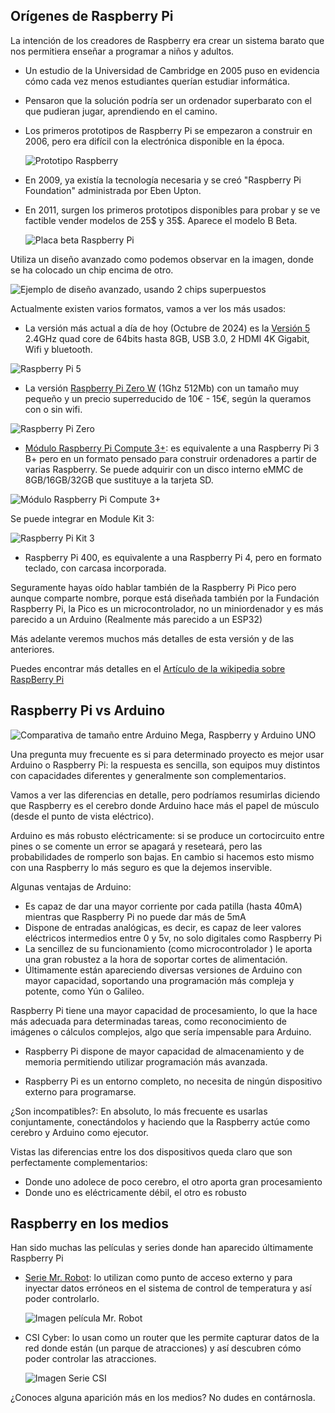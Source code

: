 ## Orígenes de Raspberry Pi

La intención de los creadores de Raspberry era crear un sistema barato que nos permitiera enseñar a programar a niños y adultos.

* Un estudio de la Universidad de Cambridge en 2005 puso en evidencia cómo cada vez menos estudiantes querían estudiar informática.

* Pensaron que la solución podría ser un ordenador superbarato con el que pudieran jugar, aprendiendo en el camino.

* Los primeros prototipos de Raspberry Pi se empezaron a construir en 2006, pero era difícil con la electrónica disponible en la época.

  ![Prototipo Raspberry](./images/prototipo-Raspi-reducida-40.png)

* En 2009, ya existía la tecnología necesaria y se creó "Raspberry Pi Foundation" administrada por Eben Upton.

* En 2011, surgen los primeros prototipos disponibles para probar y se ve factible vender modelos de 25$ y 35$. Aparece el modelo B Beta.

  ![Placa beta Raspberry Pi](./images/betaPi-sin-fondo-reducida-75.jpg)
  
  
Utiliza un diseño avanzado como podemos observar en la imagen, donde se ha colocado un chip encima de otro.

![Ejemplo de diseño avanzado, usando 2 chips superpuestos](./images/EncapsuladoCPU-RAM-reducida-40.jpg)

Actualmente existen varios formatos, vamos a ver los más usados:

* La versión más actual a día de hoy (Octubre de 2024) es la [Versión 5](https://www.raspberrypi.com/products/raspberry-pi-5/) 2.4GHz quad core de 64bits hasta 8GB, USB 3.0, 2 HDMI 4K Gigabit, Wifi y bluetooth.

![Raspberry Pi 5](./images/raspberry-pi-5-reducida-50.jpg)

* La versión [Raspberry Pi Zero W](https://www.raspberrypi.com/products/raspberry-pi-zero-2-w/) (1Ghz 512Mb) con un tamaño muy pequeño y un precio superreducido de 10€ - 15€, según la queramos con o sin wifi.

![Raspberry Pi Zero](./images/Raspberry-Pi-Zero-web_reducida%2075.jpg)

* [Módulo Raspberry Pi Compute 3+](https://www.raspberrypi.com/products/compute-module-3-plus/): es equivalente a una Raspberry Pi 3 B+ pero en un formato pensado para construir ordenadores a partir de varias Raspberry. Se puede adquirir con un disco interno eMMC de 8GB/16GB/32GB que sustituye a la tarjeta SD.

![Módulo Raspberry Pi Compute 3+](./images/Raspberry_Pi_Compute_Module.png)

Se puede integrar en Module Kit 3:

![Raspberry Pi Kit 3](./images/Raspberry-Pi-Compute-Module-Kit-3_reducida_75.jpg)

* Raspberry Pi 400, es equivalente a una Raspberry Pi 4, pero en formato teclado, con carcasa incorporada. 

Seguramente hayas oído hablar también de la Raspberry Pi Pico pero aunque comparte nombre, porque está diseñada también por la Fundación Raspberry Pi, la Pico es un microcontrolador, no un miniordenador y es más parecido a un Arduino (Realmente más parecido a un ESP32)

Más adelante veremos muchos más detalles de esta versión y de las anteriores. 

Puedes encontrar más detalles en el [Artículo de la wikipedia sobre RaspBerry Pi](https://en.wikipedia.org/wiki/Raspberry_Pi)


## Raspberry Pi vs Arduino

![Comparativa de tamaño entre Arduino Mega, Raspberry y Arduino UNO](./images/arduinovsRaspberry.jpg)

Una pregunta muy frecuente es si para determinado proyecto es mejor usar Arduino o Raspberry Pi: la respuesta es sencilla, son equipos muy distintos con capacidades diferentes y generalmente son complementarios.

Vamos a ver las diferencias en detalle, pero podríamos resumirlas diciendo que Raspberry es el cerebro donde Arduino hace más el papel de músculo (desde el punto de vista eléctrico).

Arduino es más robusto eléctricamente: si se produce un cortocircuito entre pines o se comente un error se apagará y reseteará, pero las probabilidades de romperlo son bajas. En cambio si hacemos esto mismo con una Raspberry lo más seguro es que la dejemos inservible.

Algunas ventajas de Arduino:

* Es capaz de dar una mayor corriente por cada patilla (hasta 40mA) mientras que Raspberry Pi no puede dar más de 5mA
* Dispone de entradas analógicas, es decir, es capaz de leer valores eléctricos intermedios entre 0 y 5v, no solo digitales como Raspberry Pi
* La sencillez de su funcionamiento (como microcontrolador ) le aporta una gran robustez a la hora de soportar cortes de alimentación.
* Últimamente están apareciendo diversas versiones de Arduino con mayor capacidad, soportando una programación más compleja y potente, como Yún o Galileo.

Raspberry Pi tiene una mayor capacidad de procesamiento, lo que la hace más adecuada para determinadas tareas, como reconocimiento de imágenes o cálculos complejos, algo que sería impensable para Arduino.


* Raspberry Pi dispone de mayor capacidad de almacenamiento y de memoria permitiendo utilizar programación más avanzada.

* Raspberry Pi es un entorno completo, no necesita de ningún dispositivo externo para programarse.

¿Son incompatibles?: En absoluto, lo más frecuente es usarlas conjuntamente, conectándolos y haciendo que la Raspberry actúe como cerebro y Arduino como ejecutor.

Vistas las diferencias entre los dos dispositivos queda claro que son perfectamente complementarios:

* Donde uno adolece de poco cerebro, el otro aporta gran procesamiento
* Donde uno es eléctricamente débil, el otro es robusto

## Raspberry en los medios

Han sido muchas las películas y series donde han aparecido últimamente Raspberry Pi

* [Serie Mr. Robot](http://null-byte.wonderhowto.com/how-to/hacks-mr-robot-build-hacking-raspberry-pi-0163143/): lo utilizan como punto de acceso externo y para inyectar datos erróneos en el sistema de control de temperatura y así poder controlarlo.

  ![Imagen película Mr. Robot](./images/hacks-mr-robot-raspberry-reducida-45.jpg)

* CSI Cyber: lo usan como un router que les permite capturar datos de la red donde están (un parque de atracciones) y así descubren cómo poder controlar las atracciones.

  ![Imagen Serie CSI](./images/RaspberryPi_on_CSI-Cyber-reducida-50.jpg)

¿Conoces alguna aparición más en los medios? No dudes en contárnosla.

